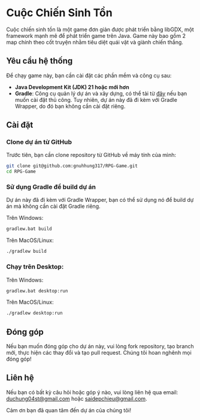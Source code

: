 # Cuộc Chiến Sinh Tồn
Cuộc chiến sinh tồn là một game đơn giản được phát triển bằng libGDX, một framework mạnh mẽ để phát triển game trên Java. Game này bao gồm 2 map chính theo cốt truyện nhằm tiêu diệt quái vật và giành chiến thắng.
## Yêu cầu hệ thống

Để chạy game này, bạn cần cài đặt các phần mềm và công cụ sau:

- **Java Development Kit (JDK) 21 hoặc mới hơn**
- **Gradle**: Công cụ quản lý dự án và xây dựng, có thể tải từ [đây](https://gradle.org/install/) nếu bạn muốn cài đặt thủ công. Tuy nhiên, dự án này đã đi kèm với Gradle Wrapper, do đó bạn không cần cài đặt riêng.

## Cài đặt

### Clone dự án từ GitHub

Trước tiên, bạn cần clone repository từ GitHub về máy tính của mình:

```bash
git clone git@github.com:gnuhhung317/RPG-Game.git
cd RPG-Game
```
### Sử dụng Gradle để build dự án
Dự án này đã đi kèm với Gradle Wrapper, bạn có thể sử dụng nó để build dự án mà không cần cài đặt Gradle riêng.

Trên Windows:
```bash
gradlew.bat build
```
Trên MacOS/Linux:
```bash
./gradlew build
```

### Chạy trên Desktop:
Trên Windows:
```bash
gradlew.bat desktop:run
```
Trên MacOS/Linux:
```bash
./gradlew desktop:run
```

## Đóng góp
Nếu bạn muốn đóng góp cho dự án này, vui lòng fork repository, tạo branch mới, thực hiện các thay đổi và tạo pull request. Chúng tôi hoan nghênh mọi đóng góp!

## Liên hệ
Nếu bạn có bất kỳ câu hỏi hoặc góp ý nào, vui lòng liên hệ qua email: duchung04st@gmail.com hoặc saidepchieu@gmail.com.

Cảm ơn bạn đã quan tâm đến dự án của chúng tôi!

